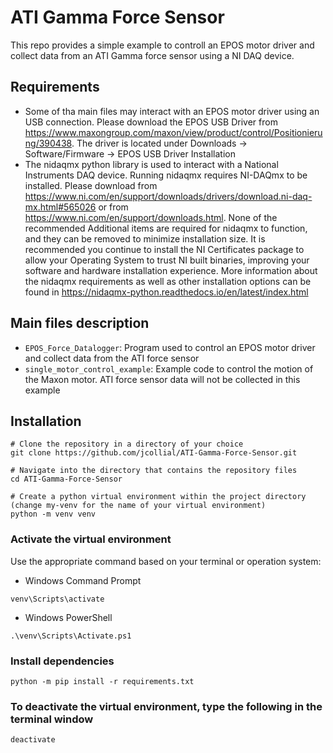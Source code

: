 
# ATI Gamma Force Sensor

This repo provides a simple example to controll an EPOS motor driver and collect data from an ATI Gamma force sensor using a NI DAQ device.

## Requirements
- Some of tha main files may interact with an EPOS motor driver using an USB connection. Please download the EPOS USB Driver from https://www.maxongroup.com/maxon/view/product/control/Positionierung/390438. The driver is located under Downloads -> Software/Firmware -> EPOS USB Driver Installation
- The nidaqmx python library is used to interact with a National Instruments DAQ device. Running nidaqmx requires NI-DAQmx to be installed. Please download from https://www.ni.com/en/support/downloads/drivers/download.ni-daq-mx.html#565026 or from https://www.ni.com/en/support/downloads.html. None of the recommended Additional items are required for nidaqmx to function, and they can be removed to minimize installation size. It is recommended you continue to install the NI Certificates package to allow your Operating System to trust NI built binaries, improving your software and hardware installation experience. More information about the nidaqmx requirements as well as other installation options can be found in https://nidaqmx-python.readthedocs.io/en/latest/index.html

## Main files description

- `EPOS_Force_Datalogger`: Program used to control an EPOS motor driver and collect data from the ATI force sensor
- `single_motor_control_example`: Example code to control the motion of the Maxon motor. ATI force sensor data will not be collected in this example

## Installation

```shell
# Clone the repository in a directory of your choice
git clone https://github.com/jcollial/ATI-Gamma-Force-Sensor.git

# Navigate into the directory that contains the repository files
cd ATI-Gamma-Force-Sensor

# Create a python virtual environment within the project directory (change my-venv for the name of your virtual environment)
python -m venv venv

```

### Activate the virtual environment
Use the appropriate command based on your terminal or operation system:
- Windows Command Prompt
```shell
venv\Scripts\activate

```
- Windows PowerShell
```shell
.\venv\Scripts\Activate.ps1

```

### Install dependencies
```shell
python -m pip install -r requirements.txt

```

### To deactivate the virtual environment, type the following in the terminal window
```shell
deactivate

```
